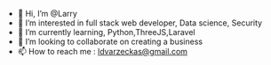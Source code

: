 - 👋 Hi, I’m @Larry
- 👀 I’m interested in full stack web developer, Data science, Security
- 🌱 I’m currently learning, Python,ThreeJS,Laravel
- 💞️ I’m looking to collaborate on creating a business 
- 📫 How to reach me : ldvarzeckas@gmail.com

<!---
freqzas/freqzas is a ✨ special ✨ repository because its `README.md` (this file) appears on your GitHub profile.
You can click the Preview link to take a look at your changes.
--->
